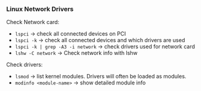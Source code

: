 ### Linux Network Drivers

Check Network card: 
* `lspci` -> check all connected devices on PCI
* `lspci -k` -> check all connected devices and which drivers are used
* `lspci -k | grep -A3 -i network` -> check drivers used for network card
* `lshw -C network` -> Check network info with lshw

Check drivers:
* `lsmod` -> list kernel modules. Drivers will often be loaded as modules.
* `modinfo <module-name>` -> show detailed module info
